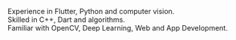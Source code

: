Experience in Flutter, Python and computer vision.</br>
Skilled in C++, Dart and algorithms.</br>
Familiar with OpenCV, Deep Learning, Web and App Development.</br>
